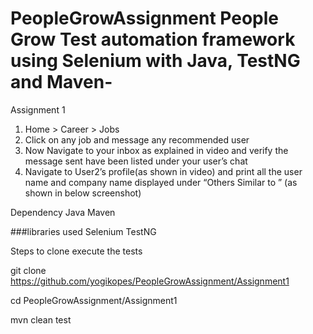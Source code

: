 # PeopleGrowAssignment People Grow Test automation framework using Selenium with Java, TestNG and Maven-
Assignment 1
1. Home > Career > Jobs
2. Click on any job and message any recommended user
3. Now Navigate to your inbox as explained in video and verify the message sent have
been listed under your user’s chat
4. Navigate to User2’s profile(as shown in video) and print all the user name and company
name displayed under “Others Similar to <User2>” (as shown in below screenshot)

Dependency Java Maven

###libraries used Selenium TestNG 

Steps to clone execute the tests

git clone https://github.com/yogikopes/PeopleGrowAssignment/Assignment1

cd PeopleGrowAssignment/Assignment1

mvn clean test
